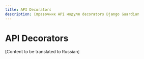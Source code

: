 ```yaml
---
title: API Decorators
description: Справочник API модуля decorators Django Guardian
---
```


# API Decorators

[Content to be translated to Russian]

<!-- This page content will be translated from the main English api/decorators.md -->
